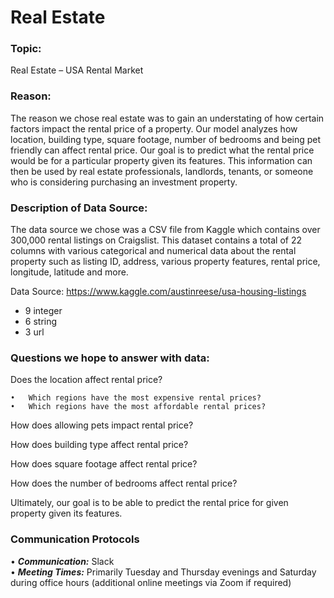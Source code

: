 # Real Estate


### **Topic:** 
Real Estate – USA Rental Market

### **Reason:**
 The reason we chose real estate was to gain an understating of how certain factors impact the rental price of a property. Our model analyzes how location, building type, square footage, number of bedrooms and being pet friendly can affect rental price. Our goal is to predict what the rental price would be for a particular property given its features. This information can then be used by real estate professionals, landlords, tenants, or someone who is considering purchasing an investment property. 

### **Description of Data Source:** 
The data source we chose was a CSV file from Kaggle which contains over 300,000 rental listings on Craigslist. This dataset contains a total of 22 columns with various categorical and numerical data about the rental property such as listing ID, address, various property features, rental price, longitude, latitude and more. 

Data Source: https://www.kaggle.com/austinreese/usa-housing-listings

* 9 integer  
* 6 string  
* 3 url  
  
  
### **Questions we hope to answer with data:**

Does the location affect rental price?  

    •	Which regions have the most expensive rental prices?  
    •	Which regions have the most affordable rental prices?

How does allowing pets impact rental price?

How does building type affect rental price?

How does square footage affect rental price?

How does the number of bedrooms affect rental price?

Ultimately, our goal is to be able to predict the rental price for given property given its features.  


### **Communication Protocols**
•	***Communication:*** Slack  
•	***Meeting Times:*** Primarily Tuesday and Thursday evenings and Saturday during office hours (additional online meetings via Zoom if required)

